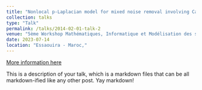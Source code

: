 ```yaml
---
title: "Nonlocal p-Laplacian model for mixed noise removal involving Cauchy noise"
collection: talks
type: "Talk"
permalink: /talks/2014-02-01-talk-2
venue: "5ème Workshop Mathématiques, Informatique et Modélisation des systèmes complexes"
date: 2023-07-14
location: "Essaouira - Maroc,"
---
```


[More information here](http://example2.com)

This is a description of your talk, which is a markdown files that can be all markdown-ified like any other post. Yay markdown!
